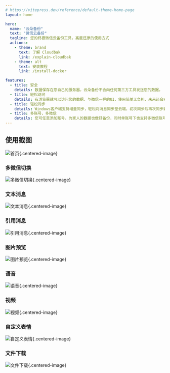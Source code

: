 ```yaml
---
# https://vitepress.dev/reference/default-theme-home-page
layout: home

hero:
  name: "云朵备份"
  text: "微信云备份"
  tagline: 您的终极微信云备份工具，高度还原的使用方式
  actions:
    - theme: brand
      text: 了解 Cloudbak
      link: /explain-cloudbak
    - theme: alt
      text: 安装教程
      link: /install-docker

features:
  - title: 安全
    details: 数据保存在您自己的服务器，云朵备份不会向任何第三方工具发送您的数据。
  - title: 轻松访问
    details: 有浏览器就可以访问您的数据，与微信一样的UI，使用简单无负担，未来还会支持的方式：移动H5、安卓、IOS等。
  - title: 轻松同步
    details: Windows客户端支持增量同步，轻松将消息同步至云端，初次同步后再次同步新消息将变得异常简单。
  - title: 多账号，多微信
    details: 您可任意添加账号，为家人的数据也做好备份，同时单账号下也支持多微信账号同步，一个用户的微信账号数据查询也将变得异常简单。
---
```



## 使用截图
![首页](https://static.raining.top/wechat-cloud-bak/org-website/show1.png){.centered-image}

### 多微信切换
![多微信切换](https://static.raining.top/wechat-cloud-bak/org-website/multiwx.png){.centered-image}

### 文本消息
![文本消息](https://static.raining.top/wechat-cloud-bak/org-website/chat2.png){.centered-image}

### 引用消息
![引用消息](https://static.raining.top/wechat-cloud-bak/org-website/referer.png){.centered-image}

### 图片预览
![图片预览](https://static.raining.top/wechat-cloud-bak/org-website/picture_preview.png){.centered-image}

### 语音
![语音](https://static.raining.top/wechat-cloud-bak/org-website/media.png){.centered-image}

### 视频
![视频](https://static.raining.top/wechat-cloud-bak/org-website/mp4.png){.centered-image}

### 自定义表情
![自定义表情](https://static.raining.top/wechat-cloud-bak/org-website/custemotion.png){.centered-image}

### 文件下载
![文件下载](https://static.raining.top/wechat-cloud-bak/org-website/file.png){.centered-image}